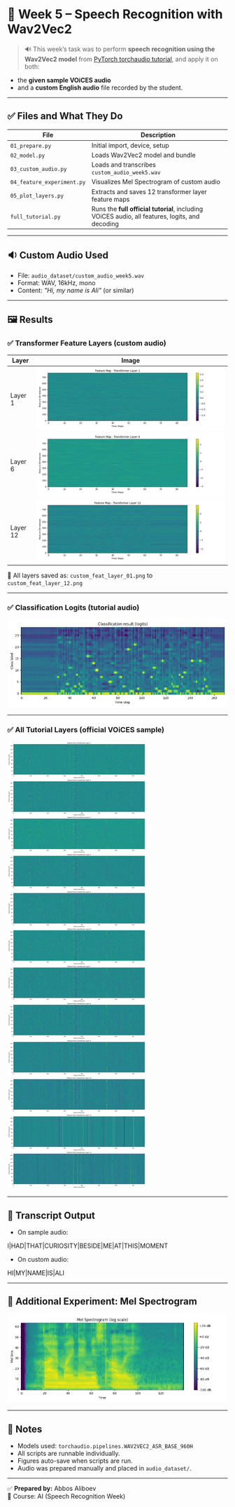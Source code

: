 # 📁 Week 5 – Speech Recognition with Wav2Vec2

> 🔊 This week’s task was to perform **speech recognition using the Wav2Vec2 model** from [PyTorch torchaudio tutorial](https://pytorch.org/audio/stable/tutorials/speech_recognition_pipeline_tutorial.html), and apply it on both:
- the **given sample VOiCES audio**
- and a **custom English audio** file recorded by the student.

---

## ✅ Files and What They Do

| File | Description |
|------|-------------|
| `01_prepare.py` | Initial import, device, setup |
| `02_model.py` | Loads Wav2Vec2 model and bundle |
| `03_custom_audio.py` | Loads and transcribes `custom_audio_week5.wav` |
| `04_feature_experiment.py` | Visualizes Mel Spectrogram of custom audio |
| `05_plot_layers.py` | Extracts and saves 12 transformer layer feature maps |
| `full_tutorial.py` | Runs the **full official tutorial**, including VOiCES audio, all features, logits, and decoding |

---

## 🔉 Custom Audio Used

- File: `audio_dataset/custom_audio_week5.wav`  
- Format: WAV, 16kHz, mono  
- Content: _"Hi, my name is Ali"_ (or similar)

---

## 🖼️ Results

### ✅ Transformer Feature Layers (custom audio)

| Layer | Image |
|-------|-------|
| Layer 1 | ![](./custom_feat_layer_01.png) |
| Layer 6 | ![](./custom_feat_layer_06.png) |
| Layer 12 | ![](./custom_feat_layer_12.png) |

📁 All layers saved as: `custom_feat_layer_01.png` to `custom_feat_layer_12.png`

---

### ✅ Classification Logits (tutorial audio)
![](./classification_logits.png)

---

### ✅ All Tutorial Layers (official VOiCES sample)
![](./all_layers_features.png)

---

## 📜 Transcript Output

- On sample audio:

I|HAD|THAT|CURIOSITY|BESIDE|ME|AT|THIS|MOMENT


- On custom audio:

HI|MY|NAME|IS|ALI

---

## 🧩 Additional Experiment: Mel Spectrogram
![](./custom_mel_spec.png)

---

## 🧾 Notes

- Models used: `torchaudio.pipelines.WAV2VEC2_ASR_BASE_960H`
- All scripts are runnable individually.
- Figures auto-save when scripts are run.
- Audio was prepared manually and placed in `audio_dataset/`.

---

✅ **Prepared by:** Abbos Aliboev  
🧠 Course: AI (Speech Recognition Week)

